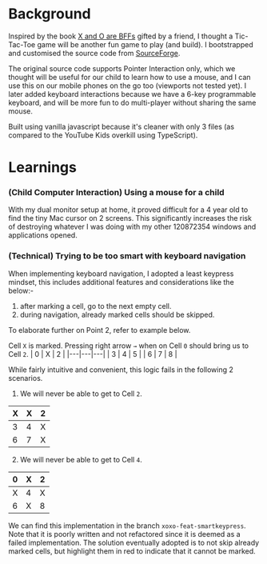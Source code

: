 # Background
Inspired by the book [X and O are BFFs](https://epigrambookshop.sg/products/letter-friends-x-and-o-are-bffs-pos) gifted by a friend, I thought a Tic-Tac-Toe game will be another fun game to play (and build). I bootstrapped and customised the source code from [SourceForge](https://www.sourcecodeexamples.net/2020/09/javascript-tic-tac-toe-game.html).

The original source code supports Pointer Interaction only, which we thought will be useful for our child to learn how to use a mouse, and I can use this on our mobile phones on the go too (viewports not tested yet). I later added keyboard interactions because we have a 6-key programmable keyboard, and will be more fun to do multi-player without sharing the same mouse.

Built using vanilla javascript because it's cleaner with only 3 files (as compared to the YouTube Kids overkill using TypeScript).

# Learnings

### (Child Computer Interaction) Using a mouse for a child
With my dual monitor setup at home, it proved difficult for a 4 year old to find the tiny Mac cursor on 2 screens. This significantly increases the risk of destroying whatever I was doing with my other 120872354 windows and applications opened.

### (Technical) Trying to be too smart with keyboard navigation
When implementing keyboard navigation, I adopted a least keypress mindset, this includes additional features and considerations like the below:-
1. after marking a cell, go to the next empty cell.
2. during navigation, already marked cells should be skipped. 

To elaborate further on Point 2, refer to example below.

Cell `X` is marked. Pressing right arrow `→` when on Cell `0` should bring us to Cell `2`.
| 0 | X | 2 |
|---|---|---|
| 3 | 4 | 5 |
| 6 | 7 | 8 |

While fairly intuitive and convenient, this logic fails in the following 2 scenarios.

1. We will never be able to get to Cell `2`.

| X | X | 2 |
|---|---|---|
| 3 | 4 | X |
| 6 | 7 | X |

2. We will never be able to get to Cell `4`.

| 0 | X | 2 |
|---|---|---|
| X | 4 | X |
| 6 | X | 8 |

We can find this implementation in the branch `xoxo-feat-smartkeypress`. Note that it is poorly written and not refactored since it is deemed as a failed implementation. The solution eventually adopted is to not skip already marked cells, but highlight them in red to indicate that it cannot be marked.